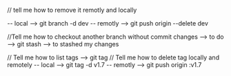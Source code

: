 // tell me how to remove it remotly and locally

-- local  --> git branch -d dev
-- remotly --> git push origin --delete dev

//Tell me how to checkout another branch without commit changes
--> to do --> git stash --> to stashed my changes

// Tell me how to list tags
--> git tag
// Tell me how to delete tag locally and remotely
-- local  --> git tag -d v1.7
-- remotly --> git push origin :v1.7
